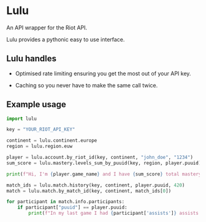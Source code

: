 # Lulu
An API wrapper for the Riot API.

Lulu provides a pythonic easy to use interface.

## Lulu handles

* Optimised rate limiting ensuring you get the most out of your API key.

* Caching so you never have to make the same call twice.

## Example usage

```py
import lulu

key = "YOUR_RIOT_API_KEY"

continent = lulu.continent.europe
region = lulu.region.euw

player = lulu.account.by_riot_id(key, continent, "john_doe", "1234")
sum_score = lulu.mastery.levels_sum_by_puuid(key, region, player.puuid)

print(f"Hi, I'm {player.game_name} and I have {sum_score} total mastery levels.")

match_ids = lulu.match.history(key, continent, player.puuid, 420)
match = lulu.match.by_match_id(key, continent, match_ids[0])

for participant in match.info.participants:
    if participant["puuid"] == player.puuid:
        print(f"In my last game I had {participant['assists']} assists.")
```
